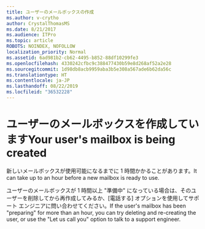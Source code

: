 ```yaml
---
title: ユーザーのメールボックスの作成
ms.author: v-crytho
author: CrystalThomasMS
ms.date: 8/21/2017
ms.audience: ITPro
ms.topic: article
ROBOTS: NOINDEX, NOFOLLOW
localization_priority: Normal
ms.assetid: 6ad981b2-cb62-4495-b852-88df10299fe3
ms.openlocfilehash: 4330242cfbc9c388477430b59e8d268af52a2e28
ms.sourcegitcommit: 1d98db8acb9959aba3b5e308a567ade6b62da56c
ms.translationtype: HT
ms.contentlocale: ja-JP
ms.lasthandoff: 08/22/2019
ms.locfileid: "36532228"
---
```

# <a name="your-users-mailbox-is-being-created"></a><span data-ttu-id="8b5fd-102">ユーザーのメールボックスを作成しています</span><span class="sxs-lookup"><span data-stu-id="8b5fd-102">Your user's mailbox is being created</span></span>

<span data-ttu-id="8b5fd-103">新しいメールボックスが使用可能になるまでに 1 時間かかることがあります。</span><span class="sxs-lookup"><span data-stu-id="8b5fd-103">It can take up to an hour before a new mailbox is ready to use.</span></span>
  
<span data-ttu-id="8b5fd-104">ユーザーのメールボックスが 1 時間以上 "準備中" になっている場合は、そのユーザーを削除してから再作成してみるか、[電話する] オプションを使用してサポート エンジニアに問い合わせてください。</span><span class="sxs-lookup"><span data-stu-id="8b5fd-104">If the user's mailbox has been "preparing" for more than an hour, you can try deleting and re-creating the user, or use the "Let us call you" option to talk to a support engineer.</span></span>
  

